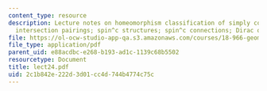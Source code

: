 ```yaml
---
content_type: resource
description: Lecture notes on homeomorphism classification of simply connected 4-manifolds;
  intersection pairings; spin^c structures; spin^c connections; Dirac operator.
file: https://ol-ocw-studio-app-qa.s3.amazonaws.com/courses/18-966-geometry-of-manifolds-spring-2007/2c1b842e222d3d01cc4d744b4774c75c_lect24.pdf
file_type: application/pdf
parent_uid: e88acdbc-e268-b193-ad1c-1139c68b5502
resourcetype: Document
title: lect24.pdf
uid: 2c1b842e-222d-3d01-cc4d-744b4774c75c
---
```

